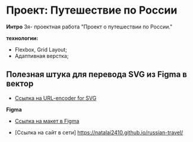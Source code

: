 # Проект: Путешествие по России


**Интро**
3я- проектная  работа "Проект о путешествии по России."

**технологии:**
  - Flexbox, Grid Layout;
  - Адаптивная верстка;

## Полезная штука  для перевода SVG из Figma в вектор
* [Ссылка на URL-encoder for SVG](https://yoksel.github.io/url-encoder)

**Figma**
* [Ссылка на макет в Figma](https://www.figma.com/file/5S2WSbEFL6awjVWJ0NWL8Q/Sprint-3_-Russia-_-desktop-mobile?node-id=28503%3A0)

* [Ссылка на сайт в сети]
https://natalai2410.github.io/russian-travel/
